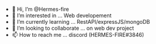 - 👋 Hi, I’m @Hermes-fire
- 👀 I’m interested in ... Web developement
- 🌱 I’m currently learning ... RestAPI/expressJS/mongoDB
- 💞️ I’m looking to collaborate ... on web dev project
- 📫 How to reach me ... discord (HERMES-FIRE#3846)
